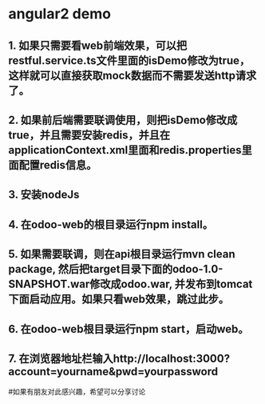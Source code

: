 
# angular2 demo
## 1. 如果只需要看web前端效果，可以把restful.service.ts文件里面的isDemo修改为true，这样就可以直接获取mock数据而不需要发送http请求了。
## 2. 如果前后端需要联调使用，则把isDemo修改成true，并且需要安装redis，并且在applicationContext.xml里面和redis.properties里面配置redis信息。
## 3. 安装nodeJs
## 4. 在odoo-web的根目录运行npm install。
## 5. 如果需要联调，则在api根目录运行mvn clean package, 然后把target目录下面的odoo-1.0-SNAPSHOT.war修改成odoo.war, 并发布到tomcat下面启动应用。如果只看web效果，跳过此步。
## 6. 在odoo-web根目录运行npm start，启动web。
## 7. 在浏览器地址栏输入http://localhost:3000?account=yourname&pwd=yourpassword
#如果有朋友对此感兴趣，希望可以分享讨论
